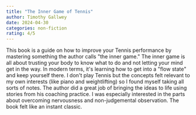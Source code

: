 ```yaml
---
title: "The Inner Game of Tennis"
author: Timothy Gallwey
date: 2024-04-30
categories: non-fiction
rating: 4/5
---
```


This book is a guide on how to improve your Tennis performance by mastering something the author calls "the inner game." The inner game is all about trusting your body to know what to do and not letting your mind get in the way. In modern terms, it's learning how to get into a "flow state" and keep yourself there. I don't play Tennis but the concepts felt relevant to my own interests (like piano and weightlifting) so I found myself taking all sorts of notes. The author did a great job of bringing the ideas to life using stories from his coaching practice. I was especially interested in the parts about overcoming nervousness and non-judgemental observation. The book felt like an instant classic.
